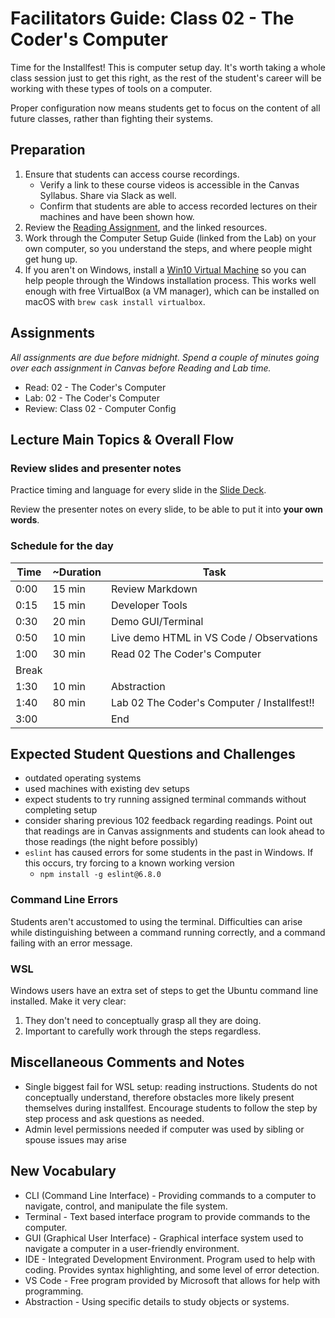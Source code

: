 # Facilitators Guide: Class 02 - The Coder's Computer

Time for the Installfest! This is computer setup day. It's worth taking a whole class session just to get this right, as the rest of the student's career will be working with these types of tools on a computer.

Proper configuration now means students get to focus on the content of all future classes, rather than fighting their systems.

## Preparation

1. Ensure that students can access course recordings.
    - Verify a link to these course videos is accessible in the Canvas Syllabus. Share via Slack as well.
    - Confirm that students are able to access recorded lectures on their machines and have been shown how.
1. Review the [Reading Assignment](../DISCUSSION.md), and the linked resources.
1. Work through the Computer Setup Guide (linked from the Lab) on your own computer, so you understand the steps, and where people might get hung up.
1. If you aren't on Windows, install a [Win10 Virtual Machine](https://developer.microsoft.com/en-us/microsoft-edge/tools/vms/) so you can help people through the Windows installation process. This works well enough with free VirtualBox (a VM manager), which can be installed on macOS with `brew cask install virtualbox`.

## Assignments

*All assignments are due before midnight. Spend a couple of minutes going over each assignment in Canvas before Reading and Lab time.*

- Read: 02 - The Coder's Computer
- Lab: 02 - The Coder's Computer
- Review: Class 02 - Computer Config

## Lecture Main Topics & Overall Flow

### Review slides and presenter notes

Practice timing and language for every slide in the [Slide Deck](https://docs.google.com/presentation/d/1A5HceeyBY6iZ-yEidix8lI2JLQViYxFbNK8Ij2UWgHs/edit).

Review the presenter notes on every slide, to be able to put it into **your own words**.

### Schedule for the day

|  Time  |  ~Duration|   Task                                      |
|---     |---        |---                                          |
|  0:00  |  15 min   |  Review Markdown                            |
|  0:15  |  15 min   |  Developer Tools                            |
|  0:30  |  20 min   |  Demo GUI/Terminal                          |
|  0:50  |  10 min   |  Live demo HTML in VS Code / Observations   |
|  1:00  |  30 min   |  Read 02 The Coder's Computer               |
|  Break |           |                                             |
|  1:30  |  10 min   |  Abstraction                                |
|  1:40  |  80 min   |  Lab 02 The Coder's Computer / Installfest!!|
|  3:00  |           |  End                                        |

## Expected Student Questions and Challenges

- outdated operating systems
- used machines with existing dev setups
- expect students to try running assigned terminal commands without completing setup
- consider sharing previous 102 feedback regarding readings.  Point out that readings are in Canvas assignments and students can look ahead to those readings (the night before possibly)
- `eslint` has caused errors for some students in the past in Windows. If this occurs, try forcing to a known working version
  - `npm install -g eslint@6.8.0`

### Command Line Errors

Students aren't accustomed to using the terminal.  Difficulties can arise while distinguishing between a command running correctly, and a command failing with an error message.

### WSL

Windows users have an extra set of steps to get the Ubuntu command line installed. Make it very clear:

1. They don't need to conceptually grasp all they are doing.
2. Important to carefully work through the steps regardless.

## Miscellaneous Comments and Notes

- Single biggest fail for WSL setup: reading instructions.  Students do not conceptually understand, therefore obstacles more likely present themselves during installfest. Encourage students to follow the step by step process and ask questions as needed.
- Admin level permissions needed if computer was used by sibling or spouse issues may arise

## New Vocabulary

- CLI (Command Line Interface) - Providing commands to a computer to navigate, control, and manipulate the file system.
- Terminal - Text based interface program to provide commands to the computer.
- GUI (Graphical User Interface) - Graphical interface system used to navigate a computer in a user-friendly environment.
- IDE - Integrated Development Environment. Program used to help with coding.  Provides syntax highlighting, and some level of error detection.
- VS Code - Free program provided by Microsoft that allows for help with programming.
- Abstraction - Using specific details to study objects or systems.
